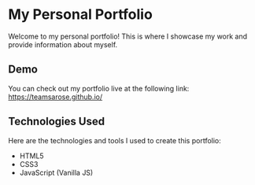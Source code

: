 # My Personal Portfolio
Welcome to my personal portfolio! This is where I showcase my work and provide information about myself.

## Demo
You can check out my portfolio live at the following link:
https://teamsarose.github.io/

## Technologies Used
Here are the technologies and tools I used to create this portfolio:
- HTML5
- CSS3
- JavaScript (Vanilla JS)

